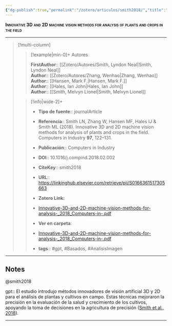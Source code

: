 ```yaml
---
{"dg-publish":true,"permalink":"/zotero/articulos/smith2018/","title":"Innovative 3D and 2D machine vision methods for analysis of plants and crops in the field","tags":["#zotero"]}
---
```



<span style="font-variant:small-caps; font-weight: bold;">Innovative 3D and 2D machine vision methods for analysis of plants and crops in the field</span>

---


> [!multi-column]
>
>> [!example|min-0]+ Autores
>> 
>> **FirstAuthor**:: [[Zotero/Autores/Smith, Lyndon Neal\|Smith, Lyndon Neal]]  
>> **Author**:: [[Zotero/Autores/Zhang, Wenhao\|Zhang, Wenhao]]  
>> **Author**:: [[Hansen, Mark F.\|Hansen, Mark F.]]  
>> **Author**:: [[Hales, Ian John\|Hales, Ian John]]  
>> **Author**:: [[Smith, Melvyn Lionel\|Smith, Melvyn Lionel]]  
 >
>
>> [!info|wide-2]+
>>
>> - **Tipo de fuente**:: journalArticle
>> - **Referencia**:: Smith LN, Zhang W, Hansen MF, Hales IJ & Smith ML (2018). Innovative 3D and 2D machine vision methods for analysis of plants and crops in the field. Computers in Industry **97**, 122–131.
>> - **Publicación**:: Computers in Industry
>> - **DOI**:: 10.1016/j.compind.2018.02.002
>> - **CiteKey**:: smith2018
>> - **URL**:: https://linkinghub.elsevier.com/retrieve/pii/S0166361517305663
>> - **Zotero Link:** 
>> - [Innovative-3D-and-2D-machine-vision-methods-for-analysis-_2018_Computers-in-.pdf](zotero://select/library/items/24MBPXCL)
>>
>> - **Ver en carpeta**: 
>> - [Innovative-3D-and-2D-machine-vision-methods-for-analysis-_2018_Computers-in-.pdf](file://J:\OneDrive\Articulos\Innovative-3D-and-2D-machine-vision-methods-for-analysis-_2018_Computers-in-.pdf)
>> - **tags**:: #gpt, #Basados, #AnalisisImagen



--- 

## Notes

@smith2018

gpt:: El estudio introdujo métodos innovadores de visión artificial 3D y 2D para el análisis de plantas y cultivos en campo. Estas técnicas mejoraron la precisión en la evaluación de la salud y crecimiento de los cultivos, apoyando la toma de decisiones en la agricultura de precisión ([Smith et al., 2018](zotero://select/library/items/CGY3IQ28)).






---








